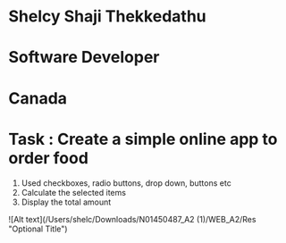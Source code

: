 # Shelcy Shaji Thekkedathu
# Software Developer
# Canada

# Task : Create a simple online app to order food
1. Used checkboxes, radio buttons, drop down, buttons etc
2. Calculate the selected items
3. Display the total amount

![Alt text](/Users/shelc/Downloads/N01450487_A2 (1)/WEB_A2/Res "Optional Title")